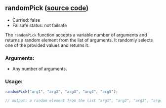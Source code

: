 ## randomPick ([source code](https://github.com/bigbinary/neeto-cist/blob/9b5f349ecf0c1c7d258fa92ef2088c29f85274e6/src/general.js#L43-L47))

- Curried: false
- Failsafe status: not failsafe

The `randomPick` function accepts a variable number of arguments and returns a
random element from the list of arguments. It randomly selects one of the
provided values and returns it.

### Arguments:

- Any number of arguments.

### Usage:

```js
randomPick("arg1", "arg2", "arg3", "arg4", "arg5");

// output: a random element from the list "arg1", "arg2", "arg3", "arg4" and "arg5"
```
